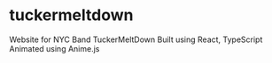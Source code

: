 # tuckermeltdown
Website for NYC Band TuckerMeltDown
Built using React, TypeScript
Animated using Anime.js
